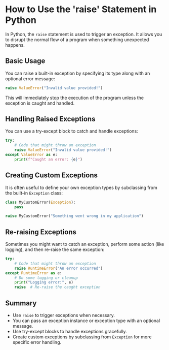 # How to Use the 'raise' Statement in Python

In Python, the `raise` statement is used to trigger an exception. It allows you to disrupt the normal flow of a program when something unexpected happens.

## Basic Usage

You can raise a built-in exception by specifying its type along with an optional error message:

```python
raise ValueError("Invalid value provided!")
```

This will immediately stop the execution of the program unless the exception is caught and handled.

## Handling Raised Exceptions

You can use a try-except block to catch and handle exceptions:

```python
try:
    # Code that might throw an exception
    raise ValueError("Invalid value provided!")
except ValueError as e:
    print(f"Caught an error: {e}")
```

## Creating Custom Exceptions

It is often useful to define your own exception types by subclassing from the built-in `Exception` class:

```python
class MyCustomError(Exception):
    pass

raise MyCustomError("Something went wrong in my application")
```

## Re-raising Exceptions

Sometimes you might want to catch an exception, perform some action (like logging), and then re-raise the same exception:

```python
try:
    # Code that might throw an exception
    raise RuntimeError("An error occurred")
except RuntimeError as e:
    # Do some logging or cleanup
    print("Logging error:", e)
    raise  # Re-raise the caught exception
```

## Summary

- Use `raise` to trigger exceptions when necessary.
- You can pass an exception instance or exception type with an optional message.
- Use try-except blocks to handle exceptions gracefully.
- Create custom exceptions by subclassing from `Exception` for more specific error handling.

